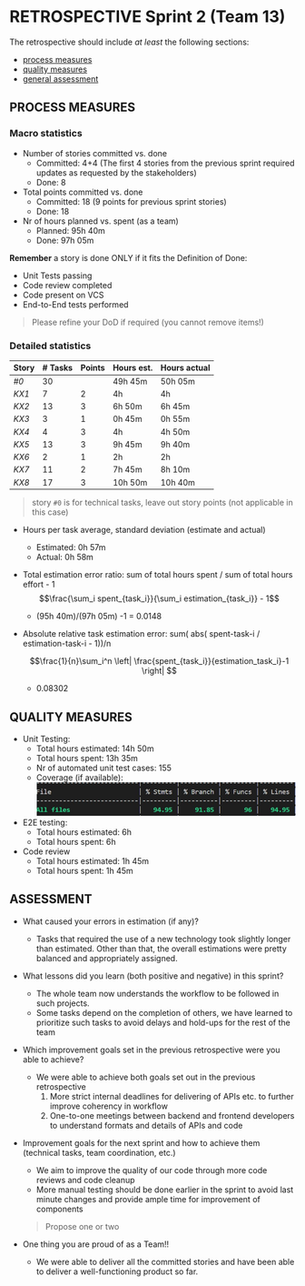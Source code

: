 # RETROSPECTIVE Sprint 2 (Team 13)

The retrospective should include _at least_ the following
sections:



- [process measures](#process-measures)
- [quality measures](#quality-measures)
- [general assessment](#assessment)



## PROCESS MEASURES



### Macro statistics



- Number of stories committed vs. done
  - Committed: 4+4 (The first 4 stories from the previous sprint required updates as requested by the stakeholders)
  - Done: 8
- Total points committed vs. done
  - Committed: 18 (9 points for previous sprint stories)
  - Done: 18
- Nr of hours planned vs. spent (as a team)
  - Planned: 95h 40m
  - Done: 97h 05m

**Remember** a story is done ONLY if it fits the Definition of Done:

- Unit Tests passing
- Code review completed
- Code present on VCS
- End-to-End tests performed



> Please refine your DoD if required (you cannot remove items!)



### Detailed statistics

| Story | # Tasks | Points | Hours est. | Hours actual |
|--------|---------|--------|------------|--------------|
| _#0_ | 30 |  | 49h 45m | 50h 05m |
| _KX1_ | 7 | 2 | 4h | 4h  |
| _KX2_ | 13 | 3 | 6h 50m | 6h 45m |
| _KX3_ | 3 | 1 | 0h 45m | 0h 55m |
| _KX4_ | 4 | 3 | 4h | 4h 50m |
| _KX5_ | 13 | 3 | 9h 45m | 9h 40m |
| _KX6_ | 2 | 1 | 2h | 2h |
| _KX7_ | 11 | 2 | 7h 45m | 8h 10m  |
| _KX8_ | 17 | 3 | 10h 50m| 10h 40m |

> story `#0` is for technical tasks, leave out story points (not applicable in this case)



- Hours per task average, standard deviation (estimate and actual)
  - Estimated: 0h 57m
  - Actual: 0h 58m
- Total estimation error ratio: sum of total hours spent / sum of total hours effort - 1
  $$\frac{\sum_i spent_{task_i}}{\sum_i estimation_{task_i}} - 1$$

  - (95h 40m)/(97h 05m) -1 = 0.0148
- Absolute relative task estimation error: sum( abs( spent-task-i / estimation-task-i - 1))/n
  
  $$\frac{1}{n}\sum_i^n \left| \frac{spent_{task_i}}{estimation_task_i}-1 \right| $$
   - 0.08302

## QUALITY MEASURES



- Unit Testing:
  - Total hours estimated: 14h 50m
  - Total hours spent: 13h 35m
  - Nr of automated unit test cases: 155
  - Coverage (if available): ![](Sprint2_TestCoverage.jpeg)
- E2E testing:
  - Total hours estimated: 6h
  - Total hours spent: 6h
- Code review
  - Total hours estimated: 1h 45m
  - Total hours spent: 1h 45m





## ASSESSMENT



- What caused your errors in estimation (if any)?
  - Tasks that required the use of a new technology took slightly longer than estimated. Other than that, the overall estimations were pretty balanced and appropriately assigned.

- What lessons did you learn (both positive and negative) in this sprint?
  - The whole team now understands the workflow to be followed in such projects.
  - Some tasks depend on the completion of others, we have learned to prioritize such tasks to avoid delays and hold-ups for the rest of the team

- Which improvement goals set in the previous retrospective were you able to achieve?
  - We were able to achieve both goals set out in the previous retrospective
    1. More strict internal deadlines for delivering of APIs etc. to further improve coherency in workflow
    2. One-to-one meetings between backend and frontend developers to understand formats and details of APIs and code

- Improvement goals for the next sprint and how to achieve them (technical tasks, team coordination, etc.)
  - We aim to improve the quality of our code through more code reviews and code cleanup 
  - More manual testing should be done earlier in the sprint to avoid last minute changes and provide ample time for improvement of components 


  > Propose one or two

- One thing you are proud of as a Team!!
  - We were able to deliver all the committed stories and have been able to deliver a well-functioning product so far.
